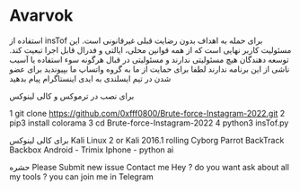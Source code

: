 # Avarvok
استفاده از insTof برای حمله به اهداف بدون رضایت قبلی غیرقانونی است. این مسئولیت کاربر نهایی است که از همه قوانین محلی، ایالتی و فدرال قابل اجرا تبعیت کند. توسعه دهندگان هیچ مسئولیتی ندارند و مسئولیتی در قبال هرگونه سوء استفاده یا آسیب ناشی از این برنامه ندارند
لطفا برای حمایت از ما به گروه واتساپ ما بپیوندید  برای عضو شدن در تیم ایسلندی  به ایدی اینستاگرام پیام بدهید 


برای نصب در ترموکس و کالی لینوکس  


1 git clone https://github.com/0xfff0800/Brute-force-Instagram-2022.git
2 pip3 install colorama
3 cd Brute-force-Instagram-2022
4 python3 insTof.py

برای کالی لینوکس
Kali Linux 2 or Kali 2016.1 rolling
Cyborg
Parrot
BackTrack
Backbox
Android - Trimix
Iphone - python ai

حشره
Please Submit new issue
Contact me
Hey ? do you want ask about all my tools ? you can join me in Telegram
